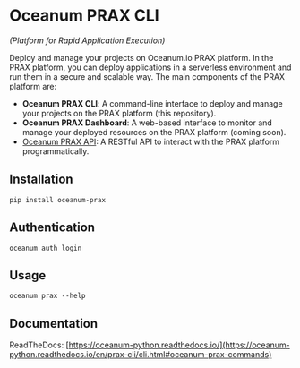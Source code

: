 # Oceanum PRAX CLI 
*(Platform for Rapid Application Execution)*

Deploy and manage your projects on Oceanum.io PRAX platform. In the PRAX platform, you can deploy  applications in a serverless environment and run them in a secure and scalable way. The main components of the PRAX platform are:

- **Oceanum PRAX CLI**: A command-line interface to deploy and manage your projects on the PRAX platform (this repository).
- **Oceanum PRAX Dashboard**: A web-based interface to monitor and manage your deployed resources on the PRAX platform (coming soon).
- [Oceanum PRAX API](https://prax.oceanum.io/): A RESTful API to interact with the PRAX platform programmatically.

## Installation

```
pip install oceanum-prax
```

## Authentication

```
oceanum auth login
```

## Usage
```
oceanum prax --help
```

## Documentation

ReadTheDocs: [https://oceanum-python.readthedocs.io/](https://oceanum-python.readthedocs.io/en/prax-cli/cli.html#oceanum-prax-commands)